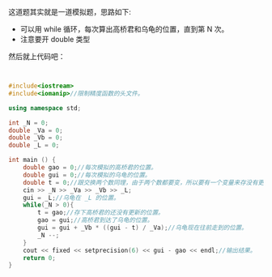这道题其实就是一道模拟题，思路如下:

- 可以用 while 循环，每次算出高桥君和乌龟的位置，直到第 N 次。
- 注意要开 double 类型

然后就上代码吧：

```cpp


#include<iostream>
#include<iomanip>//限制精度函数的头文件。

using namespace std;

int _N = 0;
double _Va = 0;
double _Vb = 0;
double _L = 0;

int main () {
	double gao = 0;//每次模拟的高桥君的位置。
	double gui = 0;//每次模拟的乌龟的位置。
	double t = 0;//跟交换两个数同理，由于两个数都要变，所以要有一个变量来存没有更新的高桥君的位置。
	cin >> _N >> _Va >> _Vb >> _L;
	gui = _L;//乌龟在 _L 的位置。
	while(_N > 0){
		t = gao;//存下高桥君的还没有更新的位置。
		gao = gui;//高桥君到达了乌龟的位置。
		gui = gui + _Vb * ((gui - t) / _Va);//乌龟现在往前走到的位置。
		_N --;
	}
	cout << fixed << setprecision(6) << gui - gao << endl;//输出结果。
	return 0;
}
```